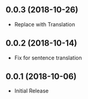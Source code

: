 ## 0.0.3 (2018-10-26)
* Replace with Translation

## 0.0.2 (2018-10-14)
* Fix for sentence translation

## 0.0.1 (2018-10-06)
* Initial Release